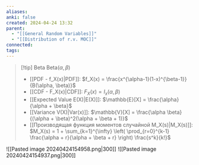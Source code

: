 ```yaml
---
aliases: 
anki: false
created: 2024-04-24 13:32
parent:
  - "[[General Random Variables]]"
  - "[[Distribution of r.v. MOC]]"
connected: 
tags: 
---
```


> [!tip] Beta  $\text{Beta}(\alpha, \beta)$ 
> - [[PDF - f_X(x)|PDF]]: $f_X(x) = \frac{x^{\alpha-1}(1-x)^{\beta-1}}{B(\alpha, \beta)}$
> - [[CDF - F_X(x)|CDF]]: $F_X(x) = I_x(\alpha, \beta)$
> - [[Expected Value E(X)|E(X)]]: $\mathbb{E}[X] = \frac{\alpha}{\alpha + \beta}$
> - [[Variance V(X)|Var(x)]]: $\mathbb{V}[X] = \frac{\alpha \beta}{(\alpha + \beta)^2(\alpha + \beta + 1)}$
> - [[Производящая функция моментов случайной M_X(s)|M_X(s)]]: $M_X(s) = 1 + \sum_{k=1}^{\infty} \left( \prod_{r=0}^{k-1} \frac{\alpha + r}{\alpha + \beta + r} \right) \frac{s^k}{k!}$  

![[Pasted image 20240424154958.png|300]]
![[Pasted image 20240424154937.png|300]]